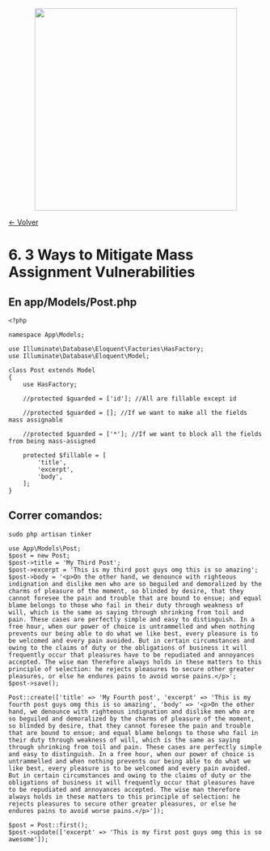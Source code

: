 <p align="center"><a href="https://laravel.com" target="_blank"><img src="https://raw.githubusercontent.com/laravel/art/master/logo-lockup/5%20SVG/2%20CMYK/1%20Full%20Color/laravel-logolockup-cmyk-red.svg" width="400"></a></p>

[<- Volver](../../README.md)

# 6. 3 Ways to Mitigate Mass Assignment Vulnerabilities

## En app/Models/Post.php

    <?php

    namespace App\Models;

    use Illuminate\Database\Eloquent\Factories\HasFactory;
    use Illuminate\Database\Eloquent\Model;

    class Post extends Model
    {
        use HasFactory;

        //protected $guarded = ['id']; //All are fillable except id

        //protected $guarded = []; //If we want to make all the fields mass assignable

        //protected $guarded = ['*']; //If we want to block all the fields from being mass-assigned

        protected $fillable = [
            'title',
            'excerpt',
            'body',
        ];
    }

## Correr comandos:

    sudo php artisan tinker

    use App\Models\Post;
    $post = new Post;
    $post->title = 'My Third Post';
    $post->excerpt = 'This is my third post guys omg this is so amazing';
    $post->body = '<p>On the other hand, we denounce with righteous indignation and dislike men who are so beguiled and demoralized by the charms of pleasure of the moment, so blinded by desire, that they cannot foresee the pain and trouble that are bound to ensue; and equal blame belongs to those who fail in their duty through weakness of will, which is the same as saying through shrinking from toil and pain. These cases are perfectly simple and easy to distinguish. In a free hour, when our power of choice is untrammelled and when nothing prevents our being able to do what we like best, every pleasure is to be welcomed and every pain avoided. But in certain circumstances and owing to the claims of duty or the obligations of business it will frequently occur that pleasures have to be repudiated and annoyances accepted. The wise man therefore always holds in these matters to this principle of selection: he rejects pleasures to secure other greater pleasures, or else he endures pains to avoid worse pains.</p>';
    $post->save();

    Post::create(['title' => 'My Fourth post', 'excerpt' => 'This is my fourth post guys omg this is so amazing', 'body' => '<p>On the other hand, we denounce with righteous indignation and dislike men who are so beguiled and demoralized by the charms of pleasure of the moment, so blinded by desire, that they cannot foresee the pain and trouble that are bound to ensue; and equal blame belongs to those who fail in their duty through weakness of will, which is the same as saying through shrinking from toil and pain. These cases are perfectly simple and easy to distinguish. In a free hour, when our power of choice is untrammelled and when nothing prevents our being able to do what we like best, every pleasure is to be welcomed and every pain avoided. But in certain circumstances and owing to the claims of duty or the obligations of business it will frequently occur that pleasures have to be repudiated and annoyances accepted. The wise man therefore always holds in these matters to this principle of selection: he rejects pleasures to secure other greater pleasures, or else he endures pains to avoid worse pains.</p>']);

    $post = Post::first();
    $post->update(['excerpt' => 'This is my first post guys omg this is so awesome']);
